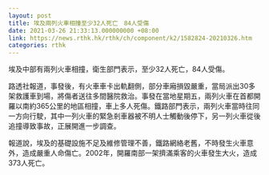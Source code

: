 ```yaml
---
layout: post
title: 埃及兩列火車相撞至少32人死亡　84人受傷
date: 2021-03-26 21:33:13.000000000 +08:00
link: https://news.rthk.hk/rthk/ch/component/k2/1582824-20210326.htm
categories: rthk
---
```


埃及中部有兩列火車相撞，衛生部門表示，至少32人死亡，84人受傷。

路透社報道，事發後，有火車車卡出軌翻側，部分車廂損毀嚴重，當局派出30多架救護車到場，將傷者送往多間醫院救治。事發在當地星期五，兩列火車在首都開羅以南約365公里的地區相撞，車上多人死傷。鐵路部門表示，兩列火車當時往同一方向行駛，其中一列火車的緊急剎車器被不明人士觸動後停下，另一列火車從後追撞導致事故，正展開進一步調查。

報道說，埃及的基礎設施不足及維修管理不善，鐵路網絡老舊，不時發生火車意外，造成嚴重人命傷亡。2002年，開羅南部一架擠滿乘客的火車發生大火，造成373人死亡。
